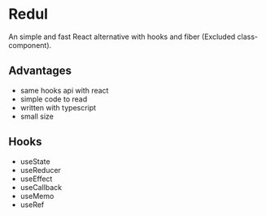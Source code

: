 # Redul
An simple and fast React alternative with hooks and fiber (Excluded class-component).

## Advantages
- same hooks api with react
- simple code to read
- written with typescript
- small size

## Hooks
- useState
- useReducer
- useEffect
- useCallback
- useMemo
- useRef
